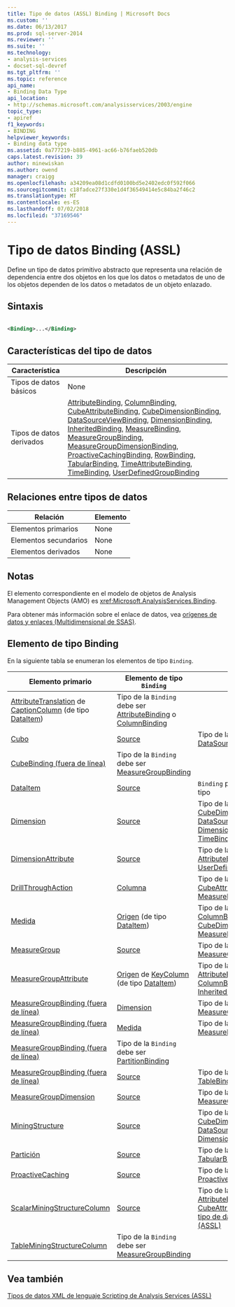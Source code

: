 ```yaml
---
title: Tipo de datos (ASSL) Binding | Microsoft Docs
ms.custom: ''
ms.date: 06/13/2017
ms.prod: sql-server-2014
ms.reviewer: ''
ms.suite: ''
ms.technology:
- analysis-services
- docset-sql-devref
ms.tgt_pltfrm: ''
ms.topic: reference
api_name:
- Binding Data Type
api_location:
- http://schemas.microsoft.com/analysisservices/2003/engine
topic_type:
- apiref
f1_keywords:
- BINDING
helpviewer_keywords:
- Binding data type
ms.assetid: 0a777219-b885-4961-ac66-b76faeb520db
caps.latest.revision: 39
author: minewiskan
ms.author: owend
manager: craigg
ms.openlocfilehash: a34209ea08d1cdfd0100bd5e2402edc0f592f066
ms.sourcegitcommit: c18fadce27f330e1d4f36549414e5c84ba2f46c2
ms.translationtype: MT
ms.contentlocale: es-ES
ms.lasthandoff: 07/02/2018
ms.locfileid: "37169546"
---
```

# <a name="binding-data-type-assl"></a>Tipo de datos Binding (ASSL)
  Define un tipo de datos primitivo abstracto que representa una relación de dependencia entre dos objetos en los que los datos o metadatos de uno de los objetos dependen de los datos o metadatos de un objeto enlazado.  
  
## <a name="syntax"></a>Sintaxis  
  
```xml  
  
<Binding>...</Binding>  
```  
  
## <a name="data-type-characteristics"></a>Características del tipo de datos  
  
|Característica|Descripción|  
|--------------------|-----------------|  
|Tipos de datos básicos|None|  
|Tipos de datos derivados|[AttributeBinding](binding-data-type-assl.md), [ColumnBinding](columnbinding-data-type-assl.md), [CubeAttributeBinding](cubeattributebinding-data-type-assl.md), [CubeDimensionBinding](dimensionbinding-data-type-assl.md), [DataSourceViewBinding](datasourceviewbinding-data-type-assl.md), [DimensionBinding](dimensionbinding-data-type-assl.md), [InheritedBinding](inheritedbinding-data-type-assl.md), [MeasureBinding](measurebinding-data-type-assl.md), [MeasureGroupBinding](measuregroupbinding-data-type-assl.md), [ MeasureGroupDimensionBinding](measuregroupdimensionbinding-data-type-assl.md), [ProactiveCachingBinding](proactivecachingbinding-data-type-assl.md), [RowBinding](rowbinding-data-type-assl.md), [TabularBinding](tabularbinding-data-type-assl.md), [ TimeAttributeBinding](timeattributebinding-data-type-assl.md), [TimeBinding](timebinding-data-type-assl.md), [UserDefinedGroupBinding](userdefinedgroupbinding-data-type-assl.md)|  
  
## <a name="data-type-relationships"></a>Relaciones entre tipos de datos  
  
|Relación|Elemento|  
|------------------|-------------|  
|Elementos primarios|None|  
|Elementos secundarios|None|  
|Elementos derivados|None|  
  
## <a name="remarks"></a>Notas  
 El elemento correspondiente en el modelo de objetos de Analysis Management Objects (AMO) es <xref:Microsoft.AnalysisServices.Binding>.  
  
 Para obtener más información sobre el enlace de datos, vea [orígenes de datos y enlaces &#40;Multidimensional de SSAS&#41;](../../multidimensional-models/data-sources-and-bindings-ssas-multidimensional.md).  
  
## <a name="elements-of-type-binding"></a>Elemento de tipo Binding  
 En la siguiente tabla se enumeran los elementos de tipo `Binding`.  
  
|Elemento primario|Elemento de tipo `Binding`|Comentarios|  
|--------------------|---------------------------------|--------------|  
|[AttributeTranslation](../properties/source-element-binding-assl.md) de [CaptionColumn](../objects/column-element-assl.md) (de tipo [DataItem](dataitem-data-type-assl.md))|Tipo de la `Binding` debe ser [AttributeBinding](binding-data-type-assl.md) o [ColumnBinding](columnbinding-data-type-assl.md)|  
|[Cubo](../objects/cube-element-assl.md)|[Source](../properties/source-element-binding-assl.md)|Tipo de la `Binding` debe ser [DataSourceViewBinding](datasourceviewbinding-data-type-assl.md)|  
|[CubeBinding (fuera de línea)](../objects/group-element-assl.md)|Tipo de la `Binding` debe ser [MeasureGroupBinding](measuregroupbinding-data-type-assl.md)|  
|[DataItem](dataitem-data-type-assl.md)|[Source](../properties/source-element-binding-assl.md)|`Binding` puede ser de cualquier tipo|  
|[Dimension](../objects/dimension-element-assl.md)|[Source](../properties/source-element-binding-assl.md)|Tipo de la `Binding` debe ser [CubeDimensionBinding](dimensionbinding-data-type-assl.md), [DataSourceViewBinding](datasourceviewbinding-data-type-assl.md), [DimensionBinding](dimensionbinding-data-type-assl.md), o [TimeBinding](timebinding-data-type-assl.md)|  
|[DimensionAttribute](dimensionattribute-data-type-assl.md)|[Source](../properties/source-element-binding-assl.md)|Tipo de la `Binding` debe ser [AttributeBinding](binding-data-type-assl.md) o [UserDefinedGroupBinding](userdefinedgroupbinding-data-type-assl.md)|  
|[DrillThroughAction](action-data-type-assl.md)|[Columna](../objects/column-element-assl.md)|Tipo de la `Binding` debe ser [CubeAttributeBinding](cubeattributebinding-data-type-assl.md) o [MeasureBinding](measurebinding-data-type-assl.md)|  
|[Medida](../objects/measure-element-assl.md)|[Origen](../properties/source-element-binding-assl.md) (de tipo [DataItem](dataitem-data-type-assl.md))|Tipo de la `Binding` debe ser [ColumnBinding](columnbinding-data-type-assl.md), [CubeDimensionBinding](dimensionbinding-data-type-assl.md), [MeasureBinding](measurebinding-data-type-assl.md), o [RowBinding](rowbinding-data-type-assl.md)|  
|[MeasureGroup](../objects/measuregroup-element-assl.md)|[Source](../properties/source-element-binding-assl.md)|Tipo de la `Binding` debe ser [MeasureGroupBinding](measuregroupbinding-data-type-assl.md)|  
|[MeasureGroupAttribute](measuregroupattribute-data-type-assl.md)|[Origen](../properties/source-element-binding-assl.md) de [KeyColumn](../objects/keycolumn-element-assl.md) (de tipo [DataItem](dataitem-data-type-assl.md))|Tipo de la `Binding` debe ser [AttributeBinding](binding-data-type-assl.md) o [ColumnBinding](columnbinding-data-type-assl.md), o [InheritedBinding](inheritedbinding-data-type-assl.md)|  
|[MeasureGroupBinding (fuera de línea)](measuregroupbinding-data-type-out-of-line-assl.md)|[Dimension](../objects/dimension-element-assl.md)|Tipo de la `Binding` debe ser [MeasureGroupDimensionBinding](measuregroupdimensionbinding-data-type-assl.md)|  
|[MeasureGroupBinding (fuera de línea)](measuregroupbinding-data-type-out-of-line-assl.md)|[Medida](../objects/measure-element-assl.md)|Tipo de la `Binding` debe ser [MeasureBinding](measurebinding-data-type-assl.md)|  
|[MeasureGroupBinding (fuera de línea)](../objects/partition-element-assl.md)|Tipo de la `Binding` debe ser [PartitionBinding](partitionbinding-data-type-assl.md)|  
|[MeasureGroupBinding (fuera de línea)](measuregroupbinding-data-type-out-of-line-assl.md)|[Source](../properties/source-element-binding-assl.md)|Tipo de la `Binding` debe ser [TableBinding](tablebinding-data-type-assl.md)|  
|[MeasureGroupDimension](dimension-data-type-assl.md)|[Source](../properties/source-element-binding-assl.md)|Tipo de la `Binding` debe ser [MeasureGroupDimensionBinding](measuregroupdimensionbinding-data-type-assl.md)|  
|[MiningStructure](../objects/miningstructure-element-assl.md)|[Source](../properties/source-element-binding-assl.md)|Tipo de la `Binding` debe ser [CubeDimensionBinding](dimensionbinding-data-type-assl.md), [DataSourceViewBinding](datasourceviewbinding-data-type-assl.md), o [DimensionBinding](dimensionbinding-data-type-assl.md)|  
|[Partición](../objects/partition-element-assl.md)|[Source](../properties/source-element-binding-assl.md)|Tipo de la `Binding` debe ser [TabularBinding](tabularbinding-data-type-assl.md)|  
|[ProactiveCaching](../objects/proactivecaching-element-assl.md)|[Source](../properties/source-element-binding-assl.md)|Tipo de la `Binding` debe ser [ProactiveCachingBinding](proactivecachingbinding-data-type-assl.md)|  
|[ScalarMiningStructureColumn](miningstructurecolumn-data-type-assl.md)|[Source](../properties/source-element-binding-assl.md)|Tipo de la `Binding` debe ser [AttributeBinding](binding-data-type-assl.md), [tipo de datos CubeAttributeBinding &#40;ASSL&#41;](cubeattributebinding-data-type-assl.md), o [tipo de datos MeasureBinding &#40;ASSL&#41;](measurebinding-data-type-assl.md)|  
|[TableMiningStructureColumn](../objects/sourcemeasuregroup-element-assl.md)|Tipo de la `Binding` debe ser [MeasureGroupBinding](measuregroupbinding-data-type-assl.md)|  
  
## <a name="see-also"></a>Vea también  
 [Tipos de datos XML de lenguaje Scripting de Analysis Services &#40;ASSL&#41;](analysis-services-scripting-language-xml-data-types-assl.md)  
  
  
